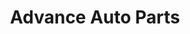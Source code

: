 ---
title: "Advance Auto Parts"
url: /west-valley-city/advance-auto-parts-3500-south/
shop: Autoteile
---
